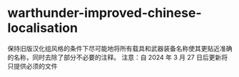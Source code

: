 # warthunder-improved-chinese-localisation
保持旧版汉化组风格的条件下尽可能地将所有载具和武器装备名称使其更贴近准确的名称，同时去除了部分不必要的注释。
注意：自 2024 年 3 月 27 日后更新将只提供必须的文件
